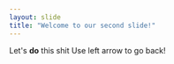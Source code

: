 ```yaml
---
layout: slide
title: "Welcome to our second slide!"
---
```

Let's **do** this shit
Use left arrow to go back!
